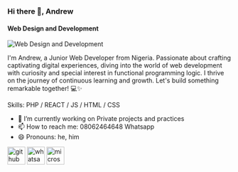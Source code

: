 ### Hi there 👋, Andrew
#### Web Design and Development
![Web Design and Development](https://scontent.flos3-2.fna.fbcdn.net/v/t1.6435-9/158629103_237914551373538_8675395235687119047_n.jpg?stp=dst-jpg_p960x960&_nc_cat=103&ccb=1-7&_nc_sid=5f2048&_nc_eui2=AeG4A4Sva18teGW-PG7uBFRC7K6yaLC2QH_srrJosLZAfwOE_qfUQQP1VvaPw6gCATGo_CPxlIpqEzJS32M0h9GK&_nc_ohc=2fXCbAMQq3YAb5vx294&_nc_ht=scontent.flos3-2.fna&oh=00_AfAnpMEhG-5XmVMD6sUDZ3g6JH-nqUYuwNwIIl8i6B19-g&oe=664F1105)

I'm Andrew, a Junior Web Developer from Nigeria. Passionate about crafting captivating digital experiences, diving into the world of web development with curiosity and special interest in functional programming logic. I thrive on the journey of continuous learning and growth. Let's build something remarkable together! 💻✨

Skills: PHP / REACT / JS / HTML / CSS

- 🔭 I’m currently working on Private projects and practices 
- 📫 How to reach me: 08062464648 Whatsapp 
- 😄 Pronouns: he, him 


[<img src='https://cdn.jsdelivr.net/npm/simple-icons@3.0.1/icons/github.svg' alt='github' height='40'>](https://github.com/sudosantos)  [<img src='https://cdn.jsdelivr.net/npm/simple-icons@3.0.1/icons/whatsapp.svg' alt='whatsapp' height='40'>](https://wa.link/i0iuwo)  [<img src='https://cdn.jsdelivr.net/npm/simple-icons@3.0.1/icons/microsoftoutlook.svg' alt='microsoftoutlook' height='40'>](twentycodm@outlook.com)  

